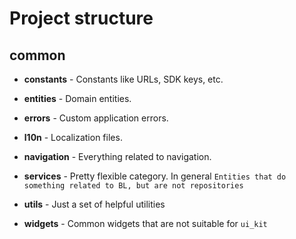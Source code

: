 Project structure
===

## common

- **constants** - Constants like URLs, SDK keys, etc.

- **entities** - Domain entities.

- **errors** - Custom application errors.

- **l10n** - Localization files.

- **navigation** - Everything related to navigation.

- **services** - Pretty flexible category. In general `Entities that do something related to BL, but are not repositories`

- **utils** - Just a set of helpful utilities

- **widgets** - Common widgets that are not suitable for `ui_kit`
